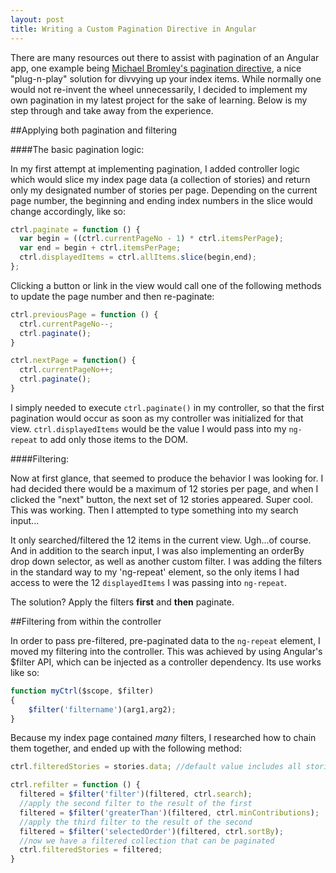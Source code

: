 ```yaml
---
layout: post
title: Writing a Custom Pagination Directive in Angular
---
```


There are many resources out there to assist with pagination of an Angular app, one example being [Michael Bromley's pagination directive](https://github.com/michaelbromley/angularUtils/tree/master/src/directives/pagination), a nice "plug-n-play" solution for divvying up your index items. While normally one would not re-invent the wheel unnecessarily, I decided to implement my own pagination in my latest project for the sake of learning.  Below is my step through and take away from the experience.

##Applying both pagination and filtering

####The basic pagination logic:

In my first attempt at implementing pagination, I added controller logic which would slice my index page data (a collection of stories) and return only my designated number of stories per page.  Depending on the current page number, the beginning and ending index numbers in the slice would change accordingly, like so:

```javascript
ctrl.paginate = function () {
  var begin = ((ctrl.currentPageNo - 1) * ctrl.itemsPerPage);
  var end = begin + ctrl.itemsPerPage;
  ctrl.displayedItems = ctrl.allItems.slice(begin,end);
};
```   
Clicking a button or link in the view would call one of the following methods to update the page number and then re-paginate:

```javascript
ctrl.previousPage = function () {
  ctrl.currentPageNo--;
  ctrl.paginate();
}

ctrl.nextPage = function() {
  ctrl.currentPageNo++;
  ctrl.paginate();
}
```  

I simply needed to execute `ctrl.paginate()` in my controller, so that the first pagination would occur as soon as my controller was initialized for that view.  `ctrl.displayedItems` would be the value I would pass into my `ng-repeat` to add only those items to the DOM.

####Filtering:

Now at first glance, that seemed to produce the behavior I was looking for.  I had decided there would be a maximum of 12 stories per page, and when I clicked the "next" button, the next set of 12 stories appeared.  Super cool.  This was working.  Then I attempted to type something into my search input...

It only searched/filtered the 12 items in the current view.  Ugh...of course.  And in addition to the search input, I was also implementing an orderBy drop down selector, as well as another custom filter.  I was adding the filters in the standard way to my 'ng-repeat' element, so the only items I had access to were the 12 `displayedItems` I was passing into `ng-repeat`.  

The solution?  Apply the filters **first** and **then** paginate.   

##Filtering from within the controller

In order to pass pre-filtered, pre-paginated data to the `ng-repeat` element, I moved my filtering into the controller.  This was achieved by using Angular's $filter API, which can be injected as a controller dependency.  Its use works like so:

```javascript
function myCtrl($scope, $filter)
{
    $filter('filtername')(arg1,arg2);
}
```

Because my index page contained *many* filters, I researched how to chain them together, and ended up with the following method:

```javascript
ctrl.filteredStories = stories.data; //default value includes all stories

ctrl.refilter = function () {
  filtered = $filter('filter')(filtered, ctrl.search);
  //apply the second filter to the result of the first
  filtered = $filter('greaterThan')(filtered, ctrl.minContributions); 
  //apply the third filter to the result of the second
  filtered = $filter('selectedOrder')(filtered, ctrl.sortBy);
  //now we have a filtered collection that can be paginated
  ctrl.filteredStories = filtered;
}  
```





